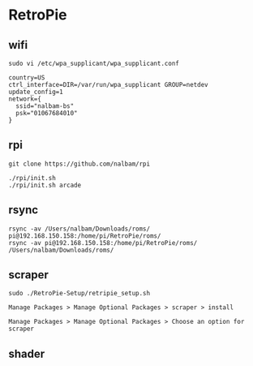 # RetroPie

## wifi

```
sudo vi /etc/wpa_supplicant/wpa_supplicant.conf
```
```
country=US
ctrl_interface=DIR=/var/run/wpa_supplicant GROUP=netdev
update_config=1
network={
  ssid="nalbam-bs"
  psk="01067684010"
}
```

## rpi

```
git clone https://github.com/nalbam/rpi
```

```
./rpi/init.sh
./rpi/init.sh arcade
```

## rsync

```
rsync -av /Users/nalbam/Downloads/roms/ pi@192.168.150.158:/home/pi/RetroPie/roms/
rsync -av pi@192.168.150.158:/home/pi/RetroPie/roms/ /Users/nalbam/Downloads/roms/
```

## scraper

```
sudo ./RetroPie-Setup/retripie_setup.sh

Manage Packages > Manage Optional Packages > scraper > install

Manage Packages > Manage Optional Packages > Choose an option for scraper
```

## shader
